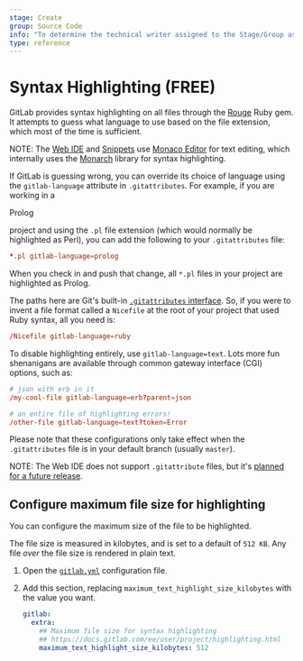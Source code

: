 ```yaml
---
stage: Create
group: Source Code
info: "To determine the technical writer assigned to the Stage/Group associated with this page, see https://about.gitlab.com/handbook/engineering/ux/technical-writing/#assignments"
type: reference
---
```


# Syntax Highlighting **(FREE)**

GitLab provides syntax highlighting on all files through the [Rouge](https://rubygems.org/gems/rouge) Ruby gem. It attempts to guess what language to use based on the file extension, which most of the time is sufficient.

NOTE:
The [Web IDE](web_ide/index.md) and [Snippets](../snippets.md) use [Monaco Editor](https://microsoft.github.io/monaco-editor/)
for text editing, which internally uses the [Monarch](https://microsoft.github.io/monaco-editor/monarch.html)
library for syntax highlighting.

If GitLab is guessing wrong, you can override its choice of language using the
`gitlab-language` attribute in `.gitattributes`. For example, if you are working in a
<!-- vale gitlab.Spelling = NO --> Prolog <!-- vale gitlab.Spelling = YES -->
project and using the `.pl` file extension (which would normally be highlighted as Perl),
you can add the following to your `.gitattributes` file:

``` conf
*.pl gitlab-language=prolog
```

<!-- vale gitlab.Spelling = NO -->
When you check in and push that change, all `*.pl` files in your project are highlighted as Prolog.
<!-- vale gitlab.Spelling = YES -->

The paths here are Git's built-in [`.gitattributes` interface](https://git-scm.com/docs/gitattributes). So, if you were to invent a file format called a `Nicefile` at the root of your project that used Ruby syntax, all you need is:

``` conf
/Nicefile gitlab-language=ruby
```

To disable highlighting entirely, use `gitlab-language=text`. Lots more fun shenanigans are available through common gateway interface (CGI) options, such as:

``` conf
# json with erb in it
/my-cool-file gitlab-language=erb?parent=json

# an entire file of highlighting errors!
/other-file gitlab-language=text?token=Error
```

Please note that these configurations only take effect when the `.gitattributes`
file is in your default branch (usually `master`).

NOTE:
The Web IDE does not support `.gitattribute` files, but it's [planned for a future release](https://gitlab.com/gitlab-org/gitlab/-/issues/22014).

## Configure maximum file size for highlighting

You can configure the maximum size of the file to be highlighted.

The file size is measured in kilobytes, and is set to a default of `512 KB`. Any file _over_ the file size is rendered in plain text.

1. Open the [`gitlab.yml`](https://gitlab.com/gitlab-org/gitlab-foss/blob/master/config/gitlab.yml.example) configuration file.

1. Add this section, replacing `maximum_text_highlight_size_kilobytes` with the value you want.

   ```yaml
   gitlab:
     extra:
       ## Maximum file size for syntax highlighting
       ## https://docs.gitlab.com/ee/user/project/highlighting.html
       maximum_text_highlight_size_kilobytes: 512
   ```

